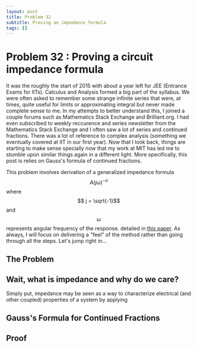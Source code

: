 ```yaml
---
layout: post
title: Problem 32
subtitle: Proving an impedance formula
tags: []
---
```


# Problem 32 : Proving a circuit impedance formula

It was the roughly the start of 2015 with about a year left for JEE (Entrance Exams for IITs). Calculus and Analysis formed a big part of the syllabus. We were often asked to remember some strange infinite series that were, at times, quite useful for limits or approximating integral but never made complete sense to me. In my attempts to better understand this, I joined a couple forums such as Mathematics Stack Exchange and Brilliant.org. I had even subscribed to weekly reccurence and series newsletter from the Mathematics Stack Exchange and I often saw a lot of series and continued fractions. There was a lot of reference to complex analysis (something we eventually covered at IIT in our first year). Now that I look back, things are starting to make sense specially now that my work at MIT has led me to stumble upon similar things again in a different light. 
More specifically, this post is relies on Gauss's formula of continued fractions. 

This problem involves derivation of a generalized impedance formula $$ A (j\omega)^{-n} $$ where $$ j = \sqrt{-1}$$ and $$\omega$$ represents angular frequency of the response. detailed in [this paper](https://iopscience.iop.org/article/10.1149/1.2100789/pdf). As always, I will focus on delivering a "feel" of the method rather than going through all the steps. Let's jump right in... 

## The Problem 

## Wait, what is impedance and why do we care?

Simply put, impedance may be seen as a way to characterize electrical (and other coupled) properties of a system by applying 

## Gauss's Formula for Continued Fractions

## Proof


